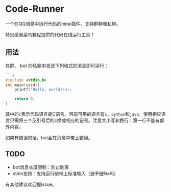 # Code-Runner

一个在QQ消息中运行代码的mirai插件，支持群聊和私聊。

特别感谢菜鸟教程提供的代码在线运行工具！

## 用法

在群、 bot 的私聊中发送下列格式的消息即可运行：


`````markdown
```c
#include <stdio.h>
int main(void){
    printf("Hello, world!\n);

    return 0;
}
`````

其中的`C`表示代码语言是C语言。目前可用的语言有`c`，`python`和`java`。使用相应语言只需将三个反引号后的c换成相应的记号。注意大小写和换行：第一行不能有额外内容。

如果有错误的话，bot会在消息中带上错误。

## TODO

- bot消息长度限制：防止刷屏
- stdin支持：支持运行前带上标准输入（~~这不就OJ吗~~）

有其他建议欢迎提issue。